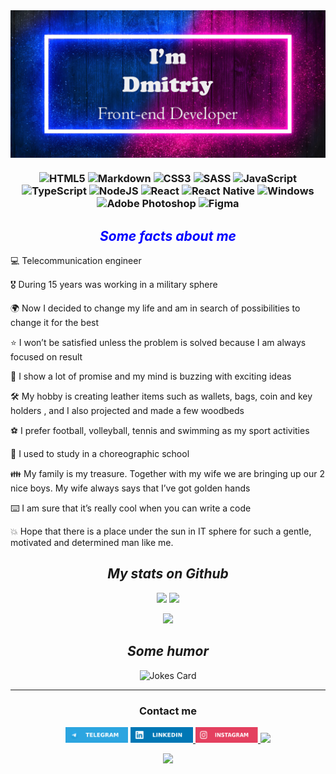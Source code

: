 <img align = "center" src="img/banner2.png">
<h3 align = "center">

![HTML5](https://img.shields.io/badge/html5-%23E34F26.svg?style=for-the-badge&logo=html5&logoColor=white) ![Markdown](https://img.shields.io/badge/markdown-%23000000.svg?style=for-the-badge&logo=markdown&logoColor=white) ![CSS3](https://img.shields.io/badge/css3-%231572B6.svg?style=for-the-badge&logo=css3&logoColor=white) ![SASS](https://img.shields.io/badge/SASS-hotpink.svg?style=for-the-badge&logo=SASS&logoColor=white) ![JavaScript](https://img.shields.io/badge/javascript-%23323330.svg?style=for-the-badge&logo=javascript&logoColor=%23F7DF1E) ![TypeScript](https://img.shields.io/badge/typescript-%23007ACC.svg?style=for-the-badge&logo=typescript&logoColor=white) ![NodeJS](https://img.shields.io/badge/node.js-6DA55F?style=for-the-badge&logo=node.js&logoColor=white) ![React](https://img.shields.io/badge/react-%2320232a.svg?style=for-the-badge&logo=react&logoColor=%2361DAFB) ![React Native](https://img.shields.io/badge/react_native-%2320232a.svg?style=for-the-badge&logo=react&logoColor=%2361DAFB) ![Windows](https://img.shields.io/badge/Windows-0078D6?style=for-the-badge&logo=windows&logoColor=white) ![Adobe Photoshop](https://img.shields.io/badge/adobe%20photoshop-%2331A8FF.svg?style=for-the-badge&logo=adobe%20photoshop&logoColor=white) ![Figma](https://img.shields.io/badge/figma-%23F24E1E.svg?style=for-the-badge&logo=figma&logoColor=white)
</h3>

<div style="text-align:center; color:Blue">

## ***Some facts about me*** 

</div>

💻 Telecommunication engineer

🎖️ During 15 years was working in a military sphere

🌍  Now I decided to change my life and am in search of possibilities to change it for the best

⭐ I won’t be satisfied unless the problem is solved because I am always focused on result

🧠 I show a lot of promise and my mind is buzzing with exciting ideas

🛠 My hobby is creating leather items such as wallets, bags, coin and key holders , and I also projected and made a few woodbeds

⚽ I prefer football, volleyball, tennis and swimming as my sport activities

🕺 I used to study in a choreographic school

👪 My family is my treasure. Together with my wife we are bringing up our 2 nice boys. My wife always says that I’ve got golden hands

⌨️ I am sure that it’s really cool when you can write a code

💥 Hope that there is a place under the sun in IT sphere for such a gentle, motivated and determined man like me. 

<div style=" text-align:center">

## ***My stats on Github***

</div>

<div align ="center">

![](https://github-profile-summary-cards.vercel.app/api/cards/stats?username=groont89&theme=monokai)
![](https://github-profile-summary-cards.vercel.app/api/cards/productive-time?username=groont89&theme=monokai)

![](https://github-profile-summary-cards.vercel.app/api/cards/profile-details?username=groont89&theme=monokai)


</div>

<div style="text-align:center">

## ***Some humor***

![Jokes Card](https://readme-jokes.vercel.app/api)


</div>

-----------
<div align="center">

### **Contact  me**

<a href="https://t.me/groont89"><img src="img/telegram2.svg" width=100 height=25px ></a> <a href="https://www.linkedin.com/in/dmitriy-hlubokiy-313a79222/"> <img src="img/linkedin.svg" width=100 height=25px ><a href="https://www.instagram.com/groont89/"> <img src="img/instagram.svg" width=100 height=25px> <a href="https://www.codewars.com/users/groont89/"> <img src="https://www.codewars.com/users/groont89/badges/micro" width=150 heigth=25px  >

![](https://komarev.com/ghpvc/?username=your-github-groont89)
</div>



<!-- [![codewars](https://www.codewars.com/users/groont89/badges/large)](https://www.codewars.com/users/groont89)    -->

<!-- ![](https://komarev.com/ghpvc/?username=your-github-groont89) -->

<!-- ![](https://github-profile-summary-cards.vercel.app/api/cards/most-commit-language?username=groont89&theme=monokai) -->

<!-- [![Anurag's GitHub stats](https://github-readme-stats.vercel.app/api?username=groont89&theme=tokyonight)](https://github.com/groont89/github-readme-stats) -->

<!-- <img src="https://readme-jokes.vercel.app/api" alt="Jokes Card" /> -->

